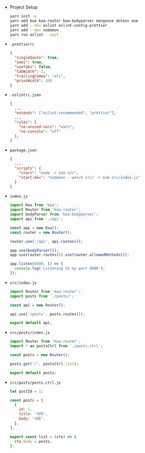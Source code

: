 - Project Setup

  ```bash
  yarn init -y
  yarn add koa koa-router koa-bodyparser mongoose dotenv esm
  yarn add --dev eslint eslint-config-prettier
  yarn add --dev nodemon
  yarn run eslint --init
  ```

- `.prettierrc`

  ```json
  {
    "singleQuote": true,
    "semi": true,
    "useTabs": false,
    "tabWidth": 2,
    "trailingComma": "all",
    "printWidth": 200
  }
  ```

- `.eslintrc.json`

  ```json
  {
    ...
    "extends": ["eslint:recommended", "prettier"],
    ...
    "rules": {
      "no-unused-vars": "warn",
      "no-console": "off"
    },
  }
  ```

- `package.json`

  ```json
  {
    ...
    "scripts": {
      "start": "node -r esm src",
      "start:dev": "nodemon --watch src/ -r esm src/index.js"
    }
  }
  ```

- `index.js`

  ```js
  import Koa from 'koa';
  import Router from 'koa-router';
  import bodyParser from 'koa-bodyparser';
  import api from './api';

  const app = new Koa();
  const router = new Router();

  router.use('/api', api.routes());

  app.use(bodyParser());
  app.use(router.routes()).use(router.allowedMethods());

  app.listen(4000, () => {
    console.log('Listening to my port 4000');
  });
  ```

- `src/index.js`

  ```js
  import Router from 'koa-router';
  import posts from './posts/';

  const api = new Router();

  api.use('/posts', posts.routes());

  export default api;
  ```

- `src/posts/index.js`

  ```js
  import Router from 'koa-router';
  import * as postsCtrl from './posts.ctrl';

  const posts = new Router();

  posts.get('/', postsCtrl.list);

  export default posts;
  ```

- `src/posts/posts.ctrl.js`

  ```js
  let postId = 1;

  const posts = [
    {
      id: 1,
      title: '제목',
      body: '내용',
    },
  ];

  export const list = (ctx) => {
    ctx.body = posts;
  };
  ```
